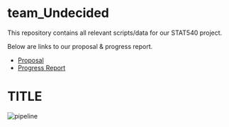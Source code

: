 # team_Undecided

This repository contains all relevant scripts/data for our STAT540 project. 

Below are links to our proposal & progress report. 
* [Proposal](https://github.com/STAT540-UBC/team_Undecided/blob/master/project_proposal.md)
* [Progress Report](https://github.com/STAT540-UBC/team_Undecided/blob/master/progress_report.md)

# TITLE



![pipeline](team_Undecided/teamUndecided_Pipeline.jpg "Pipeline")
